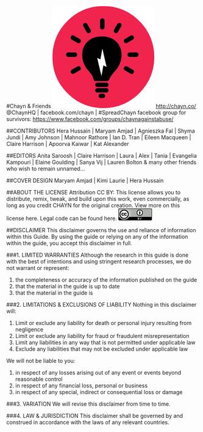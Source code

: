 #Chayn & Friends
![](/assets/image03.png)
http://chayn.co/ 
@ChaynHQ | facebook.com/chayn | #SpreadChayn
facebook group for survivors: https://www.facebook.com/groups/chaynagainstabuse/ 

##CONTRIBUTORS
Hera Hussain | Maryam Amjad | Agnieszka Fal | Shyma Jundi | Amy Johnson | Mahnoor Rathore | Ian D. Tran | Eileen Macqueen | Claire Harrison | Apoorva Kaiwar | Kat Alexander

##EDITORS
Anita Saroosh | Claire Harrison | Laura | Alex | Tania | Evangelia Kampouri | Elaine Goulding | Sanya Vij | Lauren Bolton & many other friends who wish to remain unnamed… 

##COVER DESIGN
Maryam Amjad | Kimi Laurie | Hera Hussain

##ABOUT THE LICENSE
Attribution CC BY: This license allows you to distribute, remix, tweak, and build upon this work, even commercially, as long as you credit CHAYN for the original creation. View more on this license here. Legal code can be found here. ![](/assets/image01.png)

##DISCLAIMER
This disclaimer governs the use and reliance of information within this Guide. By using the guide or relying on any of the information within the guide, you accept this disclaimer in full.

###1. LIMITED WARRANTIES
Although the research in this guide is done with the best of intentions and using stringent research processes, we do not warrant or represent:
1. the completeness or accuracy of the information published on the guide
2. that the material in the guide is up to date
3. that the material in the guide is 


###2. LIMITATIONS & EXCLUSIONS OF LIABILITY
Nothing in this disclaimer will:
1. Limit or exclude any liability for death or personal injury resulting from negligence 
2. Limit or exclude any liability for fraud or fraudulent misrepresentation
3. Limit any liabilities in any way that is not permitted under applicable law
4. Exclude any liabilities that may not be excluded under applicable law

We will not be liable to you:
1. in respect of any losses arising out of any event or events beyond reasonable control
2. in respect of any financial loss, personal or business
3. in respect of any special, indirect or consequential loss or damage

###3. VARIATION
We will revise this disclaimer from time to time.

###4. LAW & JURISDICTION
This disclaimer shall be governed by and construed in accordance with the laws of any relevant countries. 
